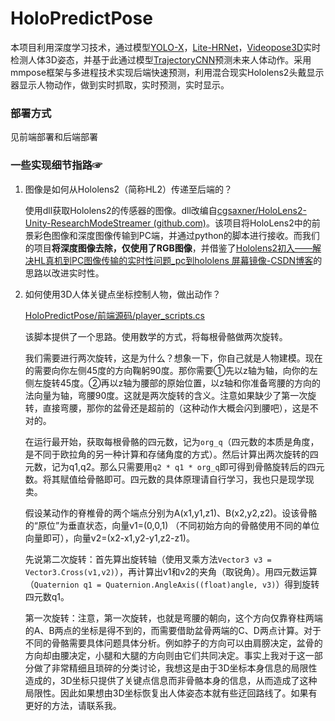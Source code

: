 # HoloPredictPose

本项目利用深度学习技术，通过模型[YOLO-X](https://github.com/Megvii-BaseDetection/YOLOX)，[Lite-HRNet](https://github.com/HRNet/Lite-HRNet)，[Videopose3D](https://github.com/facebookresearch/VideoPose3D)实时检测人体3D姿态，并基于此通过模型[TrajectoryCNN](https://github.com/lily2lab/TrajectoryCNN)预测未来人体动作。采用mmpose框架与多进程技术实现后端快速预测，利用混合现实Hololens2头戴显示器显示人物动作，做到实时抓取，实时预测，实时显示。

### 部署方式

见前端部署和后端部署

### 一些实现细节指路☞

1. 图像是如何从Hololens2（简称HL2）传递至后端的？

   使用dll获取Hololens2的传感器的图像。dll改编自[cgsaxner/HoloLens2-Unity-ResearchModeStreamer (github.com)](https://github.com/cgsaxner/HoloLens2-Unity-ResearchModeStreamer)。该项目将HoloLens2中的前景彩色图像和深度图像传输到PC端，并通过python的脚本进行接收。而我们的项目**将深度图像去除，仅使用了RGB图像**，并借鉴了[Hololens2初入——解决HL真机到PC图像传输的实时性问题_pc到hololens 屏幕镜像-CSDN博客](https://blog.csdn.net/scy261983626/article/details/116381193)的思路以改进实时性。

2. 如何使用3D人体关键点坐标控制人物，做出动作？

   [HoloPredictPose/前端源码/player_scripts.cs](https://github.com/sinkers-lan/HoloPredictPose/blob/main/前端源码/player_scripts.cs)

   该脚本提供了一个思路。使用数学的方式，将每根骨骼做两次旋转。

   我们需要进行两次旋转，这是为什么？想象一下，你自己就是人物建模。现在的需要向你左侧45度的方向鞠躬90度。那你需要①先以z轴为轴，向你的左侧左旋转45度。②再以z轴为腰部的原始位置，以z轴和你准备弯腰的方向的法向量为轴，弯腰90度。这就是两次旋转的含义。注意如果缺少了第一次旋转，直接弯腰，那你的盆骨还是超前的（这种动作大概会闪到腰吧），这是不对的。

   在运行最开始，获取每根骨骼的四元数，记为`org_q`（四元数的本质是角度，是不同于欧拉角的另一种计算和存储角度的方式）。然后计算出两次旋转的四元数，记为q1,q2。那么只需要用`q2 * q1 * org_q`即可得到骨骼旋转后的四元数。将其赋值给骨骼即可。四元数的具体原理请自行学习，我也只是现学现卖。

   假设某动作的脊椎骨的两个端点分别为A(x1,y1,z1)、B(x2,y2,z2)。设该骨骼的“原位”为垂直状态，向量v1=(0,0,1) （不同初始方向的骨骼使用不同的单位向量即可），向量v2=(x2-x1,y2-y1,z2-z1)。

   先说第二次旋转：首先算出旋转轴（使用叉乘方法`Vector3 v3 = Vector3.Cross(v1,v2)`），再计算出v1和v2的夹角（取锐角）。用四元数运算（`Quaternion q1 = Quaternion.AngleAxis((float)angle, v3)`）得到旋转四元数q1。

   第一次旋转：注意，第一次旋转，也就是弯腰的朝向，这个方向仅靠脊柱两端的A、B两点的坐标是得不到的，而需要借助盆骨两端的C、D两点计算。对于不同的骨骼需要具体问题具体分析。例如脖子的方向可以由肩膀决定，盆骨的方向却由腰决定，小腿和大腿的方向则由它们共同决定。事实上我对于这一部分做了非常精细且琐碎的分类讨论，我想这是由于3D坐标本身信息的局限性造成的，3D坐标只提供了关键点信息而非骨骼本身的信息，从而造成了这种局限性。因此如果想由3D坐标恢复出人体姿态本就有些迂回路线了。如果有更好的方法，请联系我。

